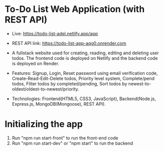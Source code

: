 # To-Do List Web Application (with REST API)

- Live: https://todo-list-adel.netlify.app/app
- REST API link: https://todo-list-app-aqg0.onrender.com

- A fullstack website used for creating, reading, editing and deleting user todos. The frontend code is deployed on Netlify and the backend code is deployed on Render.

- Features: Signup, Login, Reset password using email verification code, Create-Read-Edit-Delete todos, Priority level system, Complete/pend todos, Filter todos by completed/pending, Sort todos by newest-to-oldest/oldest-to-newest/priority.

- Technologies: Frontend(HTML5, CSS3, JavaScript), Backend(Node.js, Express.js, MongoDB(Mongoose), REST API).

# Initializing the app
1) Run "npm run start-front" to run the front-end code
2) Run "npm run start-dev" or "npm start" to run the backend